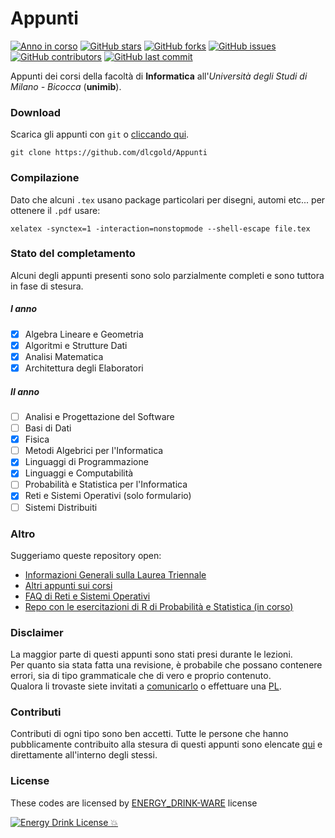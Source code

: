 # Appunti

[![Anno in corso](https://img.shields.io/badge/anno%20in%20corso-2%C2%B0-lightgrey.svg)](https://github.com/dlcgold/Appunti)
[![GitHub stars](https://img.shields.io/github/stars/dlcgold/Appunti.svg)](https://github.com/dlcgold/Appunti/stargazers)
[![GitHub forks](https://img.shields.io/github/forks/dlcgold/Appunti.svg)](https://github.com/dlcgold/Appunti/network)
[![GitHub issues](https://img.shields.io/github/issues/dlcgold/Appunti.svg)](https://github.com/dlcgold/Appunti/issues)
[![GitHub contributors](https://img.shields.io/github/contributors/dlcgold/Appunti.svg)](https://github.com/dlcgold/Appunti/graphs/contributors)
[![GitHub last commit](https://img.shields.io/github/last-commit/dlcgold/Appunti.svg)](https://github.com/dlcgold/Appunti/commits)

Appunti dei corsi della facoltà di **Informatica** all'_Università degli Studi di Milano - Bicocca_ (**unimib**).

### Download
Scarica gli appunti con `git` o [cliccando qui](https://github.com/dlcgold/Appunti/archive/master.zip).
```shell
git clone https://github.com/dlcgold/Appunti
```
### Compilazione
Dato che alcuni `.tex` usano package particolari per disegni, automi etc... per ottenere il `.pdf` usare:
```shell
xelatex -synctex=1 -interaction=nonstopmode --shell-escape file.tex
```

### Stato del completamento
Alcuni degli appunti presenti sono solo parzialmente completi e sono tuttora in fase di stesura.

##### I anno
- [x] Algebra Lineare e Geometria
- [x] Algoritmi e Strutture Dati
- [x] Analisi Matematica
- [x] Architettura degli Elaboratori

##### II anno
- [ ] Analisi e Progettazione del Software
- [ ] Basi di Dati
- [x] Fisica
- [ ] Metodi Algebrici per l'Informatica
- [x] Linguaggi di Programmazione
- [x] Linguaggi e Computabilità
- [ ] Probabilità e Statistica per l'Informatica 
- [x] Reti e Sistemi Operativi (solo formulario)
- [ ] Sistemi Distribuiti

### Altro
Suggeriamo queste repository open:
- [Informazioni Generali sulla Laurea Triennale](https://github.com/dlcgold/LaureaTriennale-Bicocca) 
- [Altri appunti sui corsi](https://github.com/IlariaB/class-notes)
- [FAQ di Reti e Sistemi Operativi](https://github.com/jack23247/rso-faq)
- [Repo con le esercitazioni di R di Probabilità e Statistica (in corso)](https://github.com/dlcgold/Lab-R)


### Disclaimer
La maggior parte di questi appunti sono stati presi durante le lezioni.  
Per quanto sia stata fatta una revisione, è probabile che possano contenere errori, sia di tipo grammaticale che di vero e proprio contenuto.  
Qualora li trovaste siete invitati a [comunicarlo](https://github.com/dlcgold/Appunti/issues/new) o effettuare una [PL](https://github.com/dlcgold/Appunti/pulls).

### Contributi
Contributi di ogni tipo sono ben accetti. 
Tutte le persone che hanno pubblicamente contribuito alla stesura di questi appunti sono elencate [qui](https://github.com/dlcgold/Appunti/graphs/contributors) e direttamente all'interno degli stessi.

### License
These codes are licensed by [ENERGY_DRINK-WARE](https://github.com/dlcgold/energy_drink-license) license

[![Energy Drink License :boom:](https://img.shields.io/badge/-Energy%20Drink-yellow.svg)](https://github.com/dlcgold/energy_drink-license)
